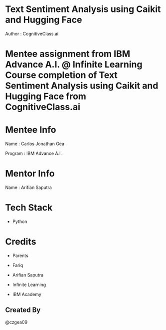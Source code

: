 # Text Sentiment Analysis using Caikit and Hugging Face

Author : CognitiveClass.ai

# Mentee assignment from IBM Advance A.I. @ Infinite Learning Course completion of Text Sentiment Analysis using Caikit and Hugging Face from CognitiveClass.ai

# Mentee Info

Name : Carlos Jonathan Gea

Program : IBM Advance A.I.

# Mentor Info

Name : Arifian Saputra

# Tech Stack

- Python

# Credits

- Parents

- Fariq

- Arifian Saputra

- Infinite Learning

- IBM Academy

## Created By

@czgea09
